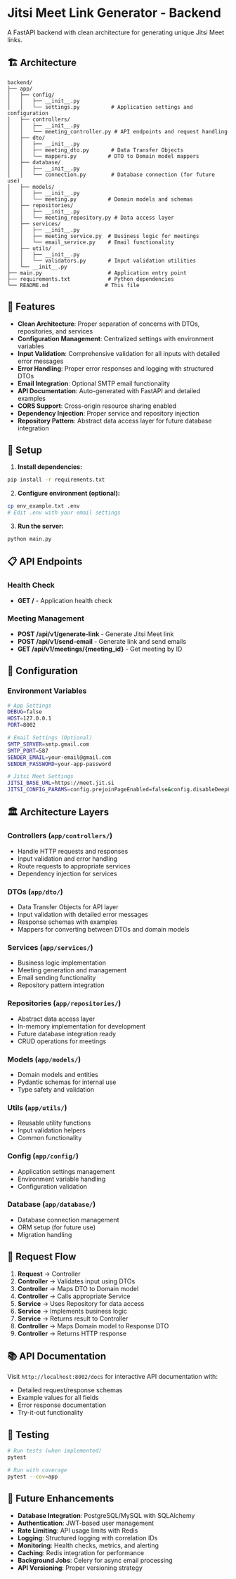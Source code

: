 # Jitsi Meet Link Generator - Backend

A FastAPI backend with clean architecture for generating unique Jitsi Meet links.

## 🏗️ Architecture

```
backend/
├── app/
│   ├── config/
│   │   ├── __init__.py
│   │   └── settings.py          # Application settings and configuration
│   ├── controllers/
│   │   ├── __init__.py
│   │   └── meeting_controller.py # API endpoints and request handling
│   ├── dto/
│   │   ├── __init__.py
│   │   ├── meeting_dto.py       # Data Transfer Objects
│   │   └── mappers.py          # DTO to Domain model mappers
│   ├── database/
│   │   ├── __init__.py
│   │   └── connection.py        # Database connection (for future use)
│   ├── models/
│   │   ├── __init__.py
│   │   └── meeting.py          # Domain models and schemas
│   ├── repositories/
│   │   ├── __init__.py
│   │   └── meeting_repository.py # Data access layer
│   ├── services/
│   │   ├── __init__.py
│   │   ├── meeting_service.py  # Business logic for meetings
│   │   └── email_service.py    # Email functionality
│   ├── utils/
│   │   ├── __init__.py
│   │   └── validators.py       # Input validation utilities
│   └── __init__.py
├── main.py                     # Application entry point
├── requirements.txt            # Python dependencies
└── README.md                  # This file
```

## 🎯 Features

- **Clean Architecture**: Proper separation of concerns with DTOs, repositories, and services
- **Configuration Management**: Centralized settings with environment variables
- **Input Validation**: Comprehensive validation for all inputs with detailed error messages
- **Error Handling**: Proper error responses and logging with structured DTOs
- **Email Integration**: Optional SMTP email functionality
- **API Documentation**: Auto-generated with FastAPI and detailed examples
- **CORS Support**: Cross-origin resource sharing enabled
- **Dependency Injection**: Proper service and repository injection
- **Repository Pattern**: Abstract data access layer for future database integration

## 🚀 Setup

1. **Install dependencies:**
```bash
pip install -r requirements.txt
```

2. **Configure environment (optional):**
```bash
cp env_example.txt .env
# Edit .env with your email settings
```

3. **Run the server:**
```bash
python main.py
```

## 📋 API Endpoints

### Health Check
- **GET /** - Application health check

### Meeting Management
- **POST /api/v1/generate-link** - Generate Jitsi Meet link
- **POST /api/v1/send-email** - Generate link and send emails
- **GET /api/v1/meetings/{meeting_id}** - Get meeting by ID

## 🔧 Configuration

### Environment Variables
```bash
# App Settings
DEBUG=false
HOST=127.0.0.1
PORT=8002

# Email Settings (Optional)
SMTP_SERVER=smtp.gmail.com
SMTP_PORT=587
SENDER_EMAIL=your-email@gmail.com
SENDER_PASSWORD=your-app-password

# Jitsi Meet Settings
JITSI_BASE_URL=https://meet.jit.si
JITSI_CONFIG_PARAMS=config.prejoinPageEnabled=false&config.disableDeepLinking=true
```

## 🏛️ Architecture Layers

### **Controllers** (`app/controllers/`)
- Handle HTTP requests and responses
- Input validation and error handling
- Route requests to appropriate services
- Dependency injection for services

### **DTOs** (`app/dto/`)
- Data Transfer Objects for API layer
- Input validation with detailed error messages
- Response schemas with examples
- Mappers for converting between DTOs and domain models

### **Services** (`app/services/`)
- Business logic implementation
- Meeting generation and management
- Email sending functionality
- Repository pattern integration

### **Repositories** (`app/repositories/`)
- Abstract data access layer
- In-memory implementation for development
- Future database integration ready
- CRUD operations for meetings

### **Models** (`app/models/`)
- Domain models and entities
- Pydantic schemas for internal use
- Type safety and validation

### **Utils** (`app/utils/`)
- Reusable utility functions
- Input validation helpers
- Common functionality

### **Config** (`app/config/`)
- Application settings management
- Environment variable handling
- Configuration validation

### **Database** (`app/database/`)
- Database connection management
- ORM setup (for future use)
- Migration handling

## 🔄 Request Flow

1. **Request** → Controller
2. **Controller** → Validates input using DTOs
3. **Controller** → Maps DTO to Domain model
4. **Controller** → Calls appropriate Service
5. **Service** → Uses Repository for data access
6. **Service** → Implements business logic
7. **Service** → Returns result to Controller
8. **Controller** → Maps Domain model to Response DTO
9. **Controller** → Returns HTTP response

## 📚 API Documentation

Visit `http://localhost:8002/docs` for interactive API documentation with:
- Detailed request/response schemas
- Example values for all fields
- Error response documentation
- Try-it-out functionality

## 🧪 Testing

```bash
# Run tests (when implemented)
pytest

# Run with coverage
pytest --cov=app
```

## 🔮 Future Enhancements

- **Database Integration**: PostgreSQL/MySQL with SQLAlchemy
- **Authentication**: JWT-based user management
- **Rate Limiting**: API usage limits with Redis
- **Logging**: Structured logging with correlation IDs
- **Monitoring**: Health checks, metrics, and alerting
- **Caching**: Redis integration for performance
- **Background Jobs**: Celery for async email processing
- **API Versioning**: Proper versioning strategy 